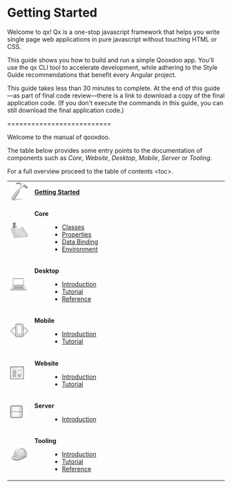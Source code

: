 # Getting Started

Welcome to qx! Qx is a one-stop javascript framework that helps you write single page web applications in pure javascript without touching HTML or CSS.

This guide shows you how to build and run a simple Qooxdoo app. You'll use the qx CLI tool to accelerate development, while adhering to the Style Guide recommendations that benefit every Angular project.

This guide takes less than 30 minutes to complete. At the end of this guide—as part of final code review—there is a link to download a copy of the final application code. (If you don't execute the commands in this guide, you can still download the final application code.)


==========================

Welcome to the manual of qooxdoo.

The table below provides some entry points to the documentation of components such as *Core*, *Website*, *Desktop*, *Mobile*, *Server* or *Tooling*.

For a full overview proceed to the table of contents \<toc\>.

<table>
<col width="11%" />
<col width="88%" />
<tbody>
<tr class="odd">
<td align="left"><img src="_static/getting-started.png" alt="started" /></td>
<td align="left"><dl>
<dt><strong>

  [Getting Started](getting_started.md)

</strong></dt>
</dl></td>
</tr>
<tr class="even">
<td align="left"><img src="_static/core.png" alt="core" /></td>
<td align="left"><dl>
<dt><strong>Core</strong></dt>
<dd>

* [Classes](/core/oo_introduction.md)
* [Properties](/core/understanding_properties.md)
* [Data Binding](/data_binding/data_binding.md)
* [Environment](/core/environment.md)</li>

</dd>
</dl></td>
</tr>
<tr class="odd">
<td align="left"><img src="_static/desktop.png" alt="desktop" /></td>
<td align="left"><dl>
<dt><strong>Desktop</strong></dt>
<dd>

* [Introduction](/desktop/ui_overview.md)
* [Tutorial](/desktop/tutorials/tutorial-part-1.md)
* [Reference](/desktop/ui_widgets.md)

</dd>
</dl></td>
</tr>
<tr class="even">
<td align="left"><img src="_static/mobile.png" alt="mobile" /></td>
<td align="left"><dl>
<dt><strong>Mobile</strong></dt>
<dd>

* [Introduction](/mobile/mobile_overview.md)
* [Tutorial](/mobile/tutorial.md)

</dd>
</dl></td>
</tr>
<tr class="odd">
<td align="left"><img src="_static/website.png" alt="website" /></td>
<td align="left"><dl>
<dt><strong>Website</strong></dt>
<dd>

* [Introduction](/website/overview.md)
* [Tutorial](/website/tutorial_web_developers.md)

</dd>
</dl></td>
</tr>
<tr class="even">
<td align="left"><img src="_static/server.png" alt="server" /></td>
<td align="left"><dl>
<dt><strong>Server</strong></dt>
<dd>

* [Introduction](/server/overview.md)

</dd>
</dl></td>
</tr>
<tr class="odd">
<td align="left"><img src="_static/tooling.png" alt="tooling" /></td>
<td align="left"><dl>
<dt><strong>Tooling</strong></dt>
<dd>

* [Introduction](/tool.md)
* [Tutorial](/getting_started/helloworld.md)
* [Reference](references.md)

</dd>
</dl></td>
</tr>
</tbody>
</table>
